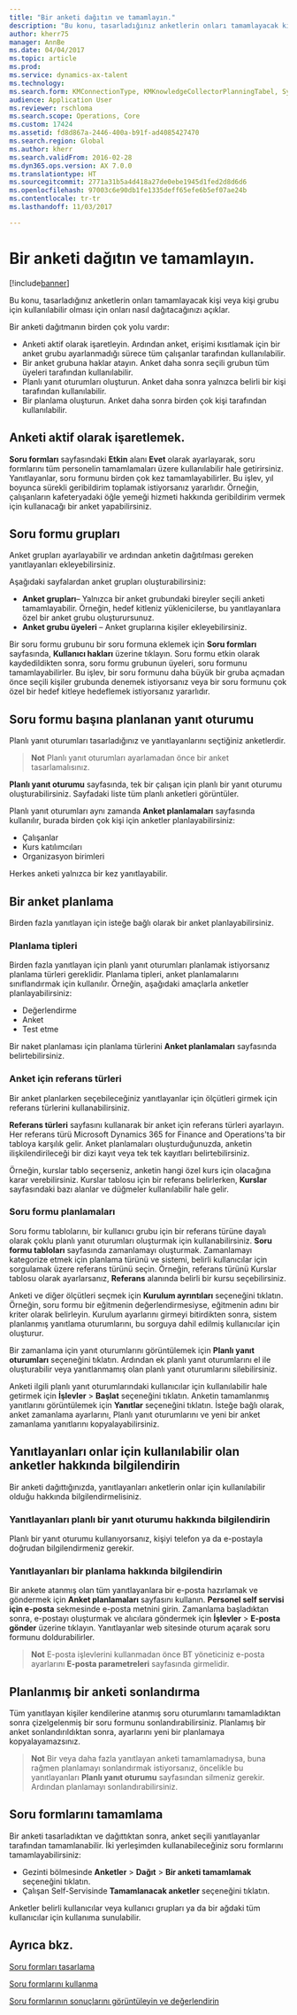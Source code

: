 ```yaml
---
title: "Bir anketi dağıtın ve tamamlayın."
description: "Bu konu, tasarladığınız anketlerin onları tamamlayacak kişi veya kişi grubu için kullanılabilir olması için onları nasıl dağıtacağınızı açıklar."
author: kherr75
manager: AnnBe
ms.date: 04/04/2017
ms.topic: article
ms.prod: 
ms.service: dynamics-ax-talent
ms.technology: 
ms.search.form: KMConnectionType, KMKnowledgeCollectorPlanningTabel, SysEmailParameters
audience: Application User
ms.reviewer: rschloma
ms.search.scope: Operations, Core
ms.custom: 17424
ms.assetid: fd8d867a-2446-400a-b91f-ad4085427470
ms.search.region: Global
ms.author: kherr
ms.search.validFrom: 2016-02-28
ms.dyn365.ops.version: AX 7.0.0
ms.translationtype: HT
ms.sourcegitcommit: 2771a31b5a4d418a27de0ebe1945d1fed2d8d6d6
ms.openlocfilehash: 97003c6e90db1fe1335deff65efe6b5ef07ae24b
ms.contentlocale: tr-tr
ms.lasthandoff: 11/03/2017

---
```


# <a name="distribute-and-complete-a-questionnaire"></a>Bir anketi dağıtın ve tamamlayın.

[!include[banner](includes/banner.md)]


Bu konu, tasarladığınız anketlerin onları tamamlayacak kişi veya kişi grubu için kullanılabilir olması için onları nasıl dağıtacağınızı açıklar. 

Bir anketi dağıtmanın birden çok yolu vardır:

-   Anketi aktif olarak işaretleyin. Ardından anket, erişimi kısıtlamak için bir anket grubu ayarlanmadığı sürece tüm çalışanlar tarafından kullanılabilir.
-   Bir anket grubuna haklar atayın. Anket daha sonra seçili grubun tüm üyeleri tarafından kullanılabilir.
-   Planlı yanıt oturumları oluşturun. Anket daha sonra yalnızca belirli bir kişi tarafından kullanılabilir.
-   Bir planlama oluşturun. Anket daha sonra birden çok kişi tarafından kullanılabilir.

## <a name="marking-a-questionnaire-as-active"></a>Anketi aktif olarak işaretlemek.
**Soru formları** sayfasındaki **Etkin** alanı **Evet** olarak ayarlayarak, soru formlarını tüm personelin tamamlamaları üzere kullanılabilir hale getirirsiniz. Yanıtlayanlar, soru formunu birden çok kez tamamlayabilirler. Bu işlev, yıl boyunca sürekli geribildirim toplamak istiyorsanız yararlıdır. Örneğin, çalışanların kafeteryadaki öğle yemeği hizmeti hakkında geribildirim vermek için kullanacağı bir anket yapabilirsiniz.

## <a name="questionnaire-groups"></a>Soru formu grupları
Anket grupları ayarlayabilir ve ardından anketin dağıtılması gereken yanıtlayanları ekleyebilirsiniz. 

Aşağıdaki sayfalardan anket grupları oluşturabilirsiniz:

-   **Anket grupları**– Yalnızca bir anket grubundaki bireyler seçili anketi tamamlayabilir. Örneğin, hedef kitleniz yüklenicilerse, bu yanıtlayanlara özel bir anket grubu oluşturursunuz.
-   **Anket grubu üyeleri** – Anket gruplarına kişiler ekleyebilirsiniz.

Bir soru formu grubunu bir soru formuna eklemek için **Soru formları** sayfasında, **Kullanıcı hakları** üzerine tıklayın. Soru formu etkin olarak kaydedildikten sonra, soru formu grubunun üyeleri, soru formunu tamamlayabilirler. Bu işlev, bir soru formunu daha büyük bir gruba açmadan önce seçili kişiler grubunda denemek istiyorsanız veya bir soru formunu çok özel bir hedef kitleye hedeflemek istiyorsanız yararlıdır.

## <a name="planned-answer-sessions-in-a-questionnaire"></a>Soru formu başına planlanan yanıt oturumu
Planlı yanıt oturumları tasarladığınız ve yanıtlayanlarını seçtiğiniz anketlerdir. 

> **Not** Planlı yanıt oturumları ayarlamadan önce bir anket tasarlamalısınız. 

**Planlı yanıt oturumu** sayfasında, tek bir çalışan için planlı bir yanıt oturumu oluşturabilirsiniz. Sayfadaki liste tüm planlı anketleri görüntüler. 

Planlı yanıt oturumları aynı zamanda **Anket planlamaları** sayfasında kullanılır, burada birden çok kişi için anketler planlayabilirsiniz:

-   Çalışanlar
-   Kurs katılımcıları
-   Organizasyon birimleri

Herkes anketi yalnızca bir kez yanıtlayabilir.

## <a name="scheduling-a-questionnaire"></a>Bir anket planlama
Birden fazla yanıtlayan için isteğe bağlı olarak bir anket planlayabilirsiniz.

### <a name="planning-types"></a>Planlama tipleri

Birden fazla yanıtlayan için planlı yanıt oturumları planlamak istiyorsanız planlama türleri gereklidir. Planlama tipleri, anket planlamalarını sınıflandırmak için kullanılır. Örneğin, aşağıdaki amaçlarla anketler planlayabilirsiniz:

-   Değerlendirme
-   Anket
-   Test etme

Bir naket planlaması için planlama türlerini **Anket planlamaları** sayfasında belirtebilirsiniz.

### <a name="reference-types-for-questionnaire"></a>Anket için referans türleri

Bir anket planlarken seçebileceğiniz yanıtlayanlar için ölçütleri girmek için referans türlerini kullanabilirsiniz. 

**Referans türleri** sayfasını kullanarak bir anket için referans türleri ayarlayın. Her referans türü Microsoft Dynamics 365 for Finance and Operations'ta bir tabloya karşılık gelir. Anket planlamaları oluşturduğunuzda, anketin ilişkilendirileceği bir dizi kayıt veya tek tek kayıtları belirtebilirsiniz. 

Örneğin, kurslar tablo seçerseniz, anketin hangi özel kurs için olacağına karar verebilirsiniz. Kurslar tablosu için bir referans belirlerken, **Kurslar** sayfasındaki bazı alanlar ve düğmeler kullanılabilir hale gelir.

### <a name="questionnaire-schedules"></a>Soru formu planlamaları

Soru formu tablolarını, bir kullanıcı grubu için bir referans türüne dayalı olarak çoklu planlı yanıt oturumları oluşturmak için kullanabilirsiniz. **Soru formu tabloları** sayfasında zamanlamayı oluşturmak. Zamanlamayı kategorize etmek için planlama türünü ve sistemi, belirli kullanıcılar için sorgulamak üzere referans türünü seçin. Örneğin, referans türünü Kurslar tablosu olarak ayarlarsanız, **Referans** alanında belirli bir kursu seçebilirsiniz. 

Anketi ve diğer ölçütleri seçmek için **Kurulum ayrıntıları** seçeneğini tıklatın. Örneğin, soru formu bir eğitmenin değerlendirmesiyse, eğitmenin adını bir kriter olarak belirleyin. Kurulum ayarlarını girmeyi bitirdikten sonra, sistem planlanmış yanıtlama oturumlarını, bu sorguya dahil edilmiş kullanıcılar için oluşturur. 

Bir zamanlama için yanıt oturumlarını görüntülemek için **Planlı yanıt oturumları** seçeneğini tıklatın. Ardından ek planlı yanıt oturumlarını el ile oluşturabilir veya yanıtlanmamış olan planlı yanıt oturumlarını silebilirsiniz. 

Anketi ilgili planlı yanıt oturumlarındaki kullanıcılar için kullanılabilir hale getirmek için **İşlevler** &gt; **Başlat** seçeneğini tıklatın. Anketin tamamlanmış yanıtlarını görüntülemek için **Yanıtlar** seçeneğini tıklatın. İsteğe bağlı olarak, anket zamanlama ayarlarını, Planlı yanıt oturumlarını ve yeni bir anket zamanlama yanıtlarını kopyalayabilirsiniz.

## <a name="notifying-respondents-about-questionnaires-that-are-available-to-them"></a>Yanıtlayanları onlar için kullanılabilir olan anketler hakkında bilgilendirin
Bir anketi dağıttığınızda, yanıtlayanları anketlerin onlar için kullanılabilir olduğu hakkında bilgilendirmelisiniz. 

### <a name="notifying-respondents-about-a-planned-answer-session"></a>Yanıtlayanları planlı bir yanıt oturumu hakkında bilgilendirin

Planlı bir yanıt oturumu kullanıyorsanız, kişiyi telefon ya da e-postayla doğrudan bilgilendirmeniz gerekir.

### <a name="notifying-respondents-about-a-scheduling"></a>Yanıtlayanları bir planlama hakkında bilgilendirin

Bir ankete atanmış olan tüm yanıtlayanlara bir e-posta hazırlamak ve göndermek için **Anket planlamaları** sayfasını kullanın. **Personel self servisi için e-posta** sekmesinde e-posta metnini girin. Zamanlama başladıktan sonra, e-postayı oluşturmak ve alıcılara göndermek için **İşlevler** &gt; **E-posta gönder** üzerine tıklayın. Yanıtlayanlar web sitesinde oturum açarak soru formunu doldurabilirler. 

> **Not** E-posta işlevlerini kullanmadan önce BT yöneticiniz e-posta ayarlarını **E-posta parametreleri** sayfasında girmelidir.

## <a name="ending-a-scheduled-questionnaire"></a>Planlanmış bir anketi sonlandırma
Tüm yanıtlayan kişiler kendilerine atanmış soru oturumlarını tamamladıktan sonra çizelgelenmiş bir soru formunu sonlandırabilirsiniz. Planlamış bir anket sonlandırıldıktan sonra, ayarlarını yeni bir planlamaya kopyalayamazsınız. 

> **Not** Bir veya daha fazla yanıtlayan anketi tamamlamadıysa, buna rağmen planlamayı sonlandırmak istiyorsanız, öncelikle bu yanıtlayanları  **Planlı yanıt oturumu** sayfasından silmeniz gerekir. Ardından planlamayı sonlandırabilirsiniz.

## <a name="completing-questionnaires"></a>Soru formlarını tamamlama
Bir anketi tasarladıktan ve dağıttıktan sonra, anket seçili yanıtlayanlar tarafından tamamlanabilir. İki yerleşimden kullanabileceğiniz soru formlarını tamamlayabilirsiniz:

-   Gezinti bölmesinde **Anketler** &gt; **Dağıt** &gt; **Bir anketi tamamlamak** seçeneğini tıklatın.
-   Çalışan Self-Servisinde **Tamamlanacak anketler** seçeneğini tıklatın.

Anketler belirli kullanıcılar veya kullanıcı grupları ya da bir ağdaki tüm kullanıcılar için kullanıma sunulabilir.

<a name="see-also"></a>Ayrıca bkz.
--------

[Soru formları tasarlama](design-questionnaires.md)

[Soru formlarını kullanma](questionnaires.md)

[Soru formlarının sonuçlarını görüntüleyin ve değerlendirin](evaluate-questionnaire-results.md)



